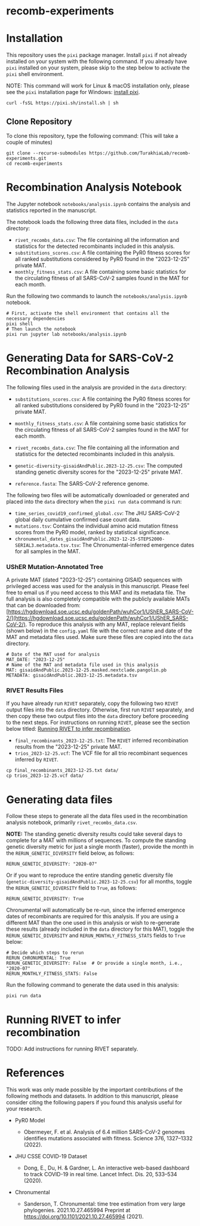 # recomb-experiments

# Installation

This repository uses the `pixi` package manager. Install `pixi` if not already installed on your system with the following command.
If you already have `pixi` installed on your system, please skip to the step below to activate the `pixi` shell environment.

NOTE: This command will work for Linux & macOS installation only, please see the `pixi` installation page for Windows: [install pixi](https://pixi.sh/latest/installation/).


```
curl -fsSL https://pixi.sh/install.sh | sh
```

## Clone Repository

To clone this repository, type the following command: (This will take a couple of minutes)
```
git clone --recurse-submodules https://github.com/TurakhiaLab/recomb-experiments.git
cd recomb-experiments
```


# Recombination Analysis Notebook
The Jupyter notebook `notebooks/analysis.ipynb` contains the analysis and statistics reported in the manuscript.

The notebook loads the following three data files, included in the `data` directory:
- `rivet_recombs_data.csv`: The file containing all the information and statistics for the detected recombinants included in this analysis.
- `substitutions_scores.csv`: A file containing the PyR0 fitness scores for all ranked substitutions considered by PyR0 found in the "2023-12-25" private MAT.
- `monthly_fitness_stats.csv`: A file containing some basic statistics for the circulating fitness of all SARS-CoV-2 samples found in the MAT for each month. 

Run the following two commands to launch the `notebooks/analysis.ipynb` notebook.

```
# First, activate the shell environment that contains all the necessary dependencies
pixi shell
# Then launch the notebook
pixi run jupyter lab notebooks/analysis.ipynb
```

# Generating Data for SARS-CoV-2 Recombination Analysis
The following files used in the analysis are provided in the `data` directory:

- `substitutions_scores.csv`: A file containing the PyR0 fitness scores for all ranked substitutions considered by PyR0 found in the "2023-12-25" private MAT.
- `monthly_fitness_stats.csv`: A file containing some basic statistics for the circulating fitness of all SARS-CoV-2 samples found in the MAT for each month. 
- `rivet_recombs_data.csv`: The file containing all the information and statistics for the detected recombinants included in this analysis.

- `genetic-diversity-gisaidAndPublic.2023-12-25.csv`: The computed standing genetic diversity scores for the "2023-12-25" private MAT.
- `reference.fasta`: The SARS-CoV-2 reference genome.

The following two files will be automatically downloaded or generated and placed into the `data` directory when the `pixi run data` command is run:
- `time_series_covid19_confirmed_global.csv`: The JHU SARS-CoV-2 global daily cumulative confirmed case count data.
- `mutations.tsv`: Contains the individual amino acid mutation fitness scores from the PyR0 model, ranked by statistical significance.
- `chronumental_dates_gisaidAndPublic.2023-12-25-STEPS2000-SERIAL3.metadata.tsv.tsv`: The Chronumental-inferred emergence dates for all samples in the MAT.

### UShER Mutation-Annotated Tree

A private MAT (dated "2023-12-25") containing GISAID sequences with privileged access was used for the analysis in this manuscript. Please feel free to email us if you need access to this MAT and its metadata file. The full analysis is also completely compatible with the publicly available MATs that can be downloaded from: [https://hgdownload.soe.ucsc.edu/goldenPath/wuhCor1/UShER_SARS-CoV-2/](https://hgdownload.soe.ucsc.edu/goldenPath/wuhCor1/UShER_SARS-CoV-2/). 
To reproduce this analysis with any MAT, replace relevant fields (shown below) in the `config.yaml` file with the correct name and date of the MAT and metadata files used. Make sure these files are copied into the `data` directory.

```
# Date of the MAT used for analysis
MAT_DATE: "2023-12-25"
# Name of the MAT and metadata file used in this analysis
MAT: gisaidAndPublic.2023-12-25.masked.nextclade.pangolin.pb
METADATA: gisaidAndPublic.2023-12-25.metadata.tsv
```

### RIVET Results Files

If you have already run `RIVET` separately, copy the following two `RIVET` output files into the `data` directory. Otherwise, first run `RIVET` separately, and then copy these two output files into the `data` directory before proceeding to the next steps. For instructions on running `RIVET`, please see the section below titled: [Running RIVET to infer recombination](#Running-RIVET-to-infer-recombination).

- `final_recombinants_2023-12-25.txt`: The `RIVET` inferred recombination results from the "2023-12-25" private MAT.
- `trios_2023-12-25.vcf`: The VCF file for all trio recombinant sequences inferred by `RIVET`.

```
cp final_recombinants_2023-12-25.txt data/
cp trios_2023-12-25.vcf data/
```

# Generating data files
Follow these steps to generate all the data files used in the recombination analysis notebook, primarily `rivet_recombs_data.csv`.

**NOTE:** The standing genetic diversity results could take several days to complete for a MAT with millions of sequences.
To compute the standing genetic diversity metric for just a single month (faster), provide the month in the `RERUN_GENETIC_DIVERSITY` field below, as follows:
```
RERUN_GENETIC_DIVERSITY: "2020-07"
```
Or if you want to reproduce the entire standing genetic diversity file (`genetic-diversity-gisaidAndPublic.2023-12-25.csv`) for all months, toggle the `RERUN_GENETIC_DIVERSITY` field to `True`, as follows:
```
RERUN_GENETIC_DIVERSITY: True
```

Chronumental will automatically be re-run, since the inferred emergence dates of recombinants are required for this analysis. If you are using a different MAT than the one used in this analysis or wish to re-generate these results (already included in the `data` directory for this MAT), toggle the `RERUN_GENETIC_DIVERSITY` and `RERUN_MONTHLY_FITNESS_STATS` fields to `True` below:

```
# Decide which steps to rerun
RERUN_CHRONUMENTAL: True
RERUN_GENETIC_DIVERSITY: False  # Or provide a single month, i.e., "2020-07"
RERUN_MONTHLY_FITNESS_STATS: False
```

Run the following command to generate the data used in this analysis:
```
pixi run data
```

# Running RIVET to infer recombination
TODO: Add instructions for running RIVET separately.


# References
This work was only made possible by the important contributions of the following methods and datasets. In addition to this manuscript, please consider citing the following papers if you found this analysis useful for your research.

- PyR0 Model
    - Obermeyer, F. et al. Analysis of 6.4 million SARS-CoV-2 genomes identifies mutations associated with fitness. Science 376, 1327–1332 (2022).

- JHU CSSE COVID-19 Dataset
    - Dong, E., Du, H. & Gardner, L. An interactive web-based dashboard to track COVID-19 in real time. Lancet Infect. Dis. 20, 533–534 (2020).
 
- Chronumental
    - Sanderson, T. Chronumental: time tree estimation from very large phylogenies. 2021.10.27.465994 Preprint at https://doi.org/10.1101/2021.10.27.465994 (2021).

